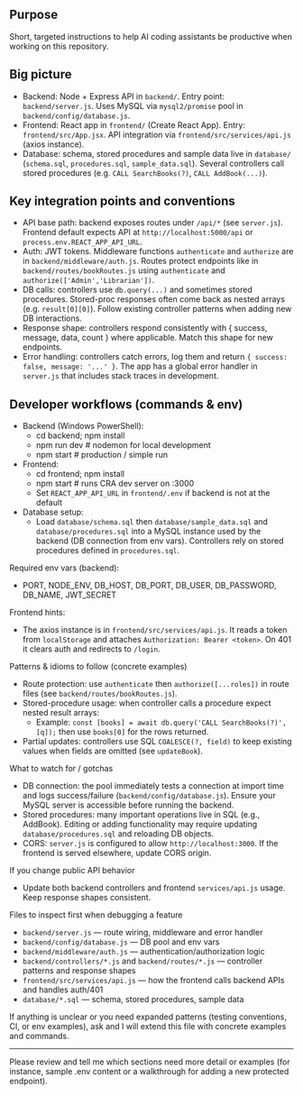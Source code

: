 ## Purpose
Short, targeted instructions to help AI coding assistants be productive when working on this repository.

## Big picture
- Backend: Node + Express API in `backend/`. Entry point: `backend/server.js`. Uses MySQL via `mysql2/promise` pool in `backend/config/database.js`.
- Frontend: React app in `frontend/` (Create React App). Entry: `frontend/src/App.jsx`. API integration via `frontend/src/services/api.js` (axios instance).
- Database: schema, stored procedures and sample data live in `database/` (`schema.sql`, `procedures.sql`, `sample_data.sql`). Several controllers call stored procedures (e.g. `CALL SearchBooks(?)`, `CALL AddBook(...)`).

## Key integration points and conventions
- API base path: backend exposes routes under `/api/*` (see `server.js`). Frontend default expects API at `http://localhost:5000/api` or `process.env.REACT_APP_API_URL`.
- Auth: JWT tokens. Middleware functions `authenticate` and `authorize` are in `backend/middleware/auth.js`. Routes protect endpoints like in `backend/routes/bookRoutes.js` using `authenticate` and `authorize(['Admin','Librarian'])`.
- DB calls: controllers use `db.query(...)` and sometimes stored procedures. Stored-proc responses often come back as nested arrays (e.g. `result[0][0]`). Follow existing controller patterns when adding new DB interactions.
- Response shape: controllers respond consistently with { success, message, data, count } where applicable. Match this shape for new endpoints.
- Error handling: controllers catch errors, log them and return `{ success: false, message: '...' }`. The app has a global error handler in `server.js` that includes stack traces in development.

## Developer workflows (commands & env)
- Backend (Windows PowerShell):
  - cd backend; npm install
  - npm run dev  # nodemon for local development
  - npm start    # production / simple run
- Frontend:
  - cd frontend; npm install
  - npm start    # runs CRA dev server on :3000
  - Set `REACT_APP_API_URL` in `frontend/.env` if backend is not at the default
- Database setup:
  - Load `database/schema.sql` then `database/sample_data.sql` and `database/procedures.sql` into a MySQL instance used by the backend (DB connection from env vars). Controllers rely on stored procedures defined in `procedures.sql`.

Required env vars (backend):
- PORT, NODE_ENV, DB_HOST, DB_PORT, DB_USER, DB_PASSWORD, DB_NAME, JWT_SECRET

Frontend hints:
- The axios instance is in `frontend/src/services/api.js`. It reads a token from `localStorage` and attaches `Authorization: Bearer <token>`. On 401 it clears auth and redirects to `/login`.

Patterns & idioms to follow (concrete examples)
- Route protection: use `authenticate` then `authorize([...roles])` in route files (see `backend/routes/bookRoutes.js`).
- Stored-procedure usage: when controller calls a procedure expect nested result arrays:
  - Example: `const [books] = await db.query('CALL SearchBooks(?)', [q]);` then use `books[0]` for the rows returned.
- Partial updates: controllers use SQL `COALESCE(?, field)` to keep existing values when fields are omitted (see `updateBook`).

What to watch for / gotchas
- DB connection: the pool immediately tests a connection at import time and logs success/failure (`backend/config/database.js`). Ensure your MySQL server is accessible before running the backend.
- Stored procedures: many important operations live in SQL (e.g., AddBook). Editing or adding functionality may require updating `database/procedures.sql` and reloading DB objects.
- CORS: `server.js` is configured to allow `http://localhost:3000`. If the frontend is served elsewhere, update CORS origin.

If you change public API behavior
- Update both backend controllers and frontend `services/api.js` usage. Keep response shapes consistent.

Files to inspect first when debugging a feature
- `backend/server.js` — route wiring, middleware and error handler
- `backend/config/database.js` — DB pool and env vars
- `backend/middleware/auth.js` — authentication/authorization logic
- `backend/controllers/*.js` and `backend/routes/*.js` — controller patterns and response shapes
- `frontend/src/services/api.js` — how the frontend calls backend APIs and handles auth/401
- `database/*.sql` — schema, stored procedures, sample data

If anything is unclear or you need expanded patterns (testing conventions, CI, or env examples), ask and I will extend this file with concrete examples and commands.

---
Please review and tell me which sections need more detail or examples (for instance, sample .env content or a walkthrough for adding a new protected endpoint).
